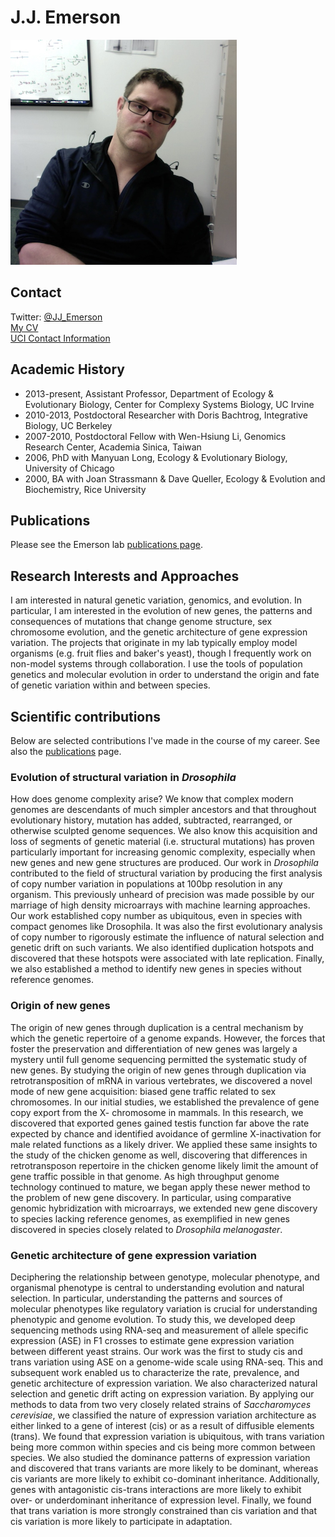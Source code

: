 # J.J. Emerson
![J.J. Emerson](/images/Emerson.png)

## Contact
Twitter: [@JJ_Emerson](https://twitter.com/JJ_Emerson)  
[My CV](/documents/J.J.EmersonCV.pdf)  
[UCI Contact Information](http://www.faculty.uci.edu/profile.cfm?faculty_id=5987)  

## Academic History
* 2013-present, Assistant Professor, Department of Ecology & Evolutionary Biology, Center for Complexy Systems Biology, UC Irvine
* 2010-2013, Postdoctoral Researcher with Doris Bachtrog, Integrative Biology, UC Berkeley
* 2007-2010, Postdoctoral Fellow with Wen-Hsiung Li, Genomics Research Center, Academia Sinica, Taiwan
* 2006, PhD with Manyuan Long, Ecology & Evolutionary Biology, University of Chicago
* 2000, BA with Joan Strassmann & Dave Queller, Ecology & Evolution and Biochemistry, Rice University

## Publications
Please see the Emerson lab [publications page](/publications).

## Research Interests and Approaches
I am interested in natural genetic variation, genomics, and evolution. In particular, I am interested in the evolution of new genes, the patterns and consequences of mutations that change genome structure, sex chromosome evolution, and the genetic architecture of gene expression variation. The projects that originate in my lab typically employ model organisms (e.g. fruit flies and baker's yeast), though I frequently work on non-model systems through collaboration. I use the tools of population genetics and molecular evolution in order to understand the origin and fate of genetic variation within and between species.

## Scientific contributions

Below are selected contributions I've made in the course of my career. See also the [publications](/publications) page.

### Evolution of structural variation in *Drosophila*

How does genome complexity arise? We know that complex modern genomes are descendants of much simpler ancestors and that throughout evolutionary history, mutation has added, subtracted, rearranged, or otherwise sculpted genome sequences. We also know this acquisition and loss of segments of genetic material (i.e. structural mutations) has proven particularly important for increasing genomic complexity, especially when new genes and new gene structures are produced. Our work in *Drosophila* contributed to the field of structural variation by producing the first analysis of copy number variation in populations at 100bp resolution in any organism. This previously unheard of precision was made possible by our marriage of high density microarrays with machine learning approaches. Our work established copy number as ubiquitous, even in species with compact genomes like Drosophila. It was also the first evolutionary analysis of copy number to rigorously estimate the influence of natural selection and genetic drift on such variants. We also identified duplication hotspots and discovered that these hotspots were associated with late replication. Finally, we also established a method to identify new genes in species without reference genomes.

### Origin of new genes

The origin of new genes through duplication is a central mechanism by which the genetic repertoire of a genome expands. However, the forces that foster the preservation and differentiation of new genes was largely a mystery until full genome sequencing permitted the systematic study of new genes. By studying the origin of new genes through duplication via retrotransposition of mRNA in various vertebrates, we discovered a novel mode of new gene acquisition: biased gene traffic related to sex chromosomes. In our initial studies, we established the prevalence of gene copy export from the X- chromosome in mammals. In this research, we discovered that exported genes gained testis function far above the rate expected by chance and identified avoidance of germline X-inactivation for male related functions as a likely driver. We applied these same insights to the study of the chicken genome as well, discovering that differences in retrotransposon repertoire in the chicken genome likely limit the amount of gene traffic possible in that genome. As high throughput genome technology continued to mature, we began apply these newer method to the problem of new gene discovery. In particular, using comparative genomic hybridization with microarrays, we extended new gene discovery to species lacking reference genomes, as exemplified in new genes discovered in species closely related to *Drosophila melanogaster*.

### Genetic architecture of gene expression variation

Deciphering the relationship between genotype, molecular phenotype, and organismal phenotype is central to understanding evolution and natural selection. In particular, understanding the patterns and sources of molecular phenotypes like regulatory variation is crucial for understanding phenotypic and genome evolution. To study this, we developed deep sequencing methods using RNA-seq and measurement of allele specific expression (ASE) in F1 crosses to estimate gene expression variation between different yeast strains. Our work was the first to study cis and trans variation using ASE on a genome-wide scale using RNA-seq. This and subsequent work enabled us to characterize the rate, prevalence, and genetic architecture of expression variation. We also characterized natural selection and genetic drift acting on expression variation. By applying our methods to data from two very closely related strains of *Saccharomyces cerevisiae*, we classified the nature of expression variation architecture as either linked to a gene of interest (cis) or as a result of diffusible elements (trans). We found that expression variation is ubiquitous, with trans variation being more common within species and cis being more common between species. We also studied the dominance patterns of expression variation and discovered that trans variants are more likely to be dominant, whereas cis variants are more likely to exhibit co-dominant inheritance. Additionally, genes with antagonistic cis-trans interactions are more likely to exhibit over- or underdominant inheritance of expression level. Finally, we found that trans variation is more strongly constrained than cis variation and that cis variation is more likely to participate in adaptation.


